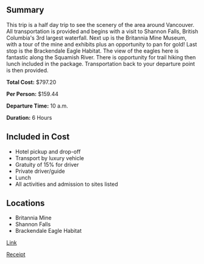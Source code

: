 ## Summary
This trip is a half day trip to see the scenery of the area around Vancouver.  All transportation is provided and begins with a visit to Shannon Falls, British Columbia's 3rd largest waterfall.  Next up is the Britannia Mine Museum, with a tour of the mine and exhibits plus an opportunity to pan for gold!  Last stop is the Brackendale Eagle Habitat.  The view of the eagles here is fantastic along the Squamish River.  There is opportunity for trail hiking then lunch included in the package.  Transportation back to your departure point is then provided.

**Total Cost:** $797.20

**Per Person:** $159.44

**Departure Time:** 10 a.m.

**Duration:** 6 Hours

## Included in Cost
* Hotel pickup and drop-off
* Transport by luxury vehicle
* Gratuity of 15% for driver
* Private driver/guide
* Lunch
* All activities and admission to sites listed

## Locations
* Britannia Mine
* Shannon Falls
* Brackendale Eagle Habitat

[Link](https://www.tripadvisor.com/AttractionProductDetail-g154943-d12272194-Private_Tour_Britannia_Mine_Museum_Shannon_Falls_and_Eagle_Habitat_from_Vancouver-Vancouver_British_Columbia.html)

[Receipt](../../receipts/NatureTrip.pdf)
